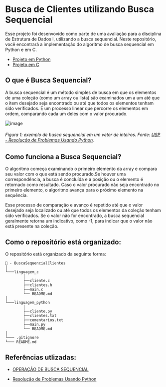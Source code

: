# Busca de Clientes utilizando Busca Sequencial 

Esse projeto foi desenvovido como parte de uma avaliação para a disciplina de Estrutura de Dados I, utilizando a busca sequencial. Neste repositório, você encontrará a implementação do algoritmo de busca sequencial em Python e em C.

- [Projeto em Python](https://github.com/classroom-ufersa/BuscaSequencialClientes/tree/main/linguagem_python)
- [Projeto em C](https://github.com/classroom-ufersa/BuscaSequencialClientes/tree/main/linguagem_c)

## O que é Busca Sequencial?

A busca sequencial é um método simples de busca em que os elementos de uma coleção (como um array ou lista) são examinados um a um até que o item desejado seja encontrado ou até que todos os elementos tenham sido verificados. É um processo linear que percorre os elementos em ordem, comparando cada um deles com o valor procurado.

![image](https://github.com/classroom-ufersa/BuscaSequencialClientes/assets/126128839/31ab2fec-97ea-4d2d-8785-719695f6bcee)
###### Figura 1: exemplo de busca sequencial em um vetor de inteiros. Fonte: [USP - Resolução de Problemas Usando Python](https://panda.ime.usp.br/panda/static/pythonds_pt/05-OrdenacaoBusca/BuscaSequencial.html).



## Como funciona a Busca Sequencial? 
O algoritmo começa examinando o primeiro elemento da array e compara seu valor com o que está sendo procurado.Se houver uma correspondência, a busca é concluída e a posição ou o elemento é retornado como resultado. Caso o valor procurado não seja encontrado no primeiro elemento, o algoritmo avança para o próximo elemento na sequência.   

Esse processo de comparação e avanço é repetido até que o valor desejado seja localizado ou até que todos os elementos da coleção tenham sido verificados. Se o valor não for encontrado, a busca sequencial geralmente retorna um indicativo, como -1, para indicar que o valor não está presente na coleção.

## Como o repositório está organizado:
O repositório está organizado da seguinte forma:

``` 
📁 - BuscaSequencialClientes
│
└───linguagem_c
        │
        ├──cliente.c
        ├──clientes.h
        ├──main.c
        └── README.md
│
└───linguagem_python
        │
        ├──cliente.py
        ├──clientes.txt
        ├──comentarios.txt
        ├──main.py
        └── README.md
│
└─── .gitignore
└─── README.md
```

## Referências utlizadas:
- [OPERAÇÃO DE BUSCA SEQUENCIAL](https://www.cin.ufpe.br/~garme/public/(ebook)Estruturas%20de%20Dados%20Usando%20C%20(Tenenbaum).pdf.)

- [Resolução de Problemas Usando Python](https://panda.ime.usp.br/panda/static/pythonds_pt/05-OrdenacaoBusca/BuscaSequencial.html)